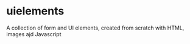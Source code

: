 uielements
==========

A collection of form and UI elements, created from scratch with HTML, images ajd Javascript
